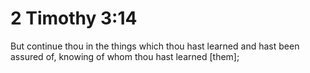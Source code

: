 # 2 Timothy 3:14

But continue thou in the things which thou hast learned and hast been assured of, knowing of whom thou hast learned [them];
